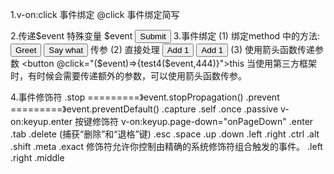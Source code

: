 1.v-on:click  事件绑定
  @click      事件绑定简写

2.传递$event
   特殊变量 $event
   <button v-on:click="warn('Form cannot be submitted yet.', $event)">
     Submit
   </button>
3.事件绑定
  (1) 绑定method 中的方法:
      <button v-on:click="greet">Greet</button>
       <button v-on:click="say('what')">Say what</button>  传参
  (2) 直接处理
      <button v-on:click="counter += 1">Add 1</button>
       <button v-on:click="visible=false">Add 1</button>
  (3) 使用箭头函数传递参数
       <button @click="($event)=>{test4($event,444)}">this</button>
       当使用第三方框架时，有时候会需要传递额外的参数，可以使用箭头函数传参。

4.事件修饰符
   .stop      =========》event.stopPropagation()
   .prevent   =========》event.preventDefault()
   .capture
   .self
   .once
   .passive
   v-on:keyup.enter  按键修饰符
   v-on:keyup.page-down="onPageDown"
   .enter
   .tab
   .delete (捕获“删除”和“退格”键)
   .esc
   .space
   .up
   .down
   .left
   .right
   .ctrl
   .alt
   .shift
   .meta
   .exact 修饰符允许你控制由精确的系统修饰符组合触发的事件。
   .left
   .right
   .middle